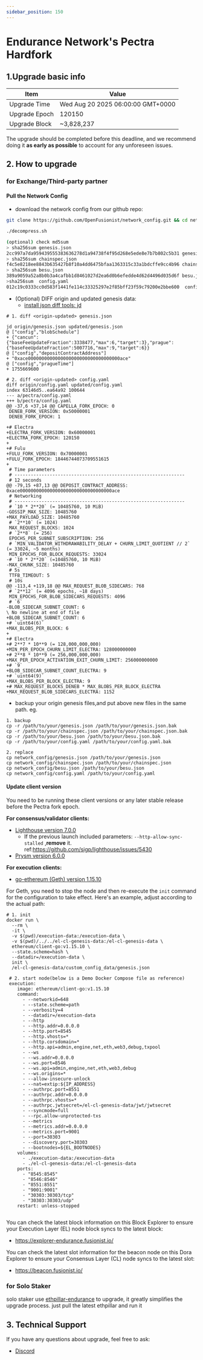 ```yaml
---
sidebar_position: 150
---
```


# Endurance Network's Pectra Hardfork

## 1.Upgrade basic info

| Item | Value |
| --- | --- |
| Upgrade Time | Wed Aug 20 2025 06:00:00 GMT+0000 |
| Upgrade Epoch | 120150 |
| Upgrade Block | ~3,828,237 |

The upgrade should be completed before this deadline, and we recommend doing it **as early as possible** to account for any unforeseen issues.

## 2. How to upgrade

### for Exchange/Third-party partner

#### Pull the Network Config

- download the network config from our github repo:
```bash
git clone https://github.com/OpenFusionist/network_config.git && cd network_config

./decompress.sh 

(optional) check md5sum 
> sha256sum genesis.json
2cc997a7da959439555383636278d1a94738f4f95d268e5ede8e7b7b802c5b31 genesis.json
> sha256sum chainspec.json
f4c5e8218ee8843b635427b8f10a4dd6475bfaa1363315c33a1bdcffe9cc4b96 chainspec.json 
> sha256sum besu.json
389a9059a52a8b0b3a4cafbb1d8461027d2ea6d0b6efedde4d62d4496d035d6f besu.json
>sha256sum  config.yaml
012c19c0333cc0d583f1441fe114c33325297e2f85bff23f59c79200e2bbe600  config.yaml

```

- (Optional) DIFF origin and updated genesis data:
    - [install json diff tools: jd](https://github.com/josephburnett/jd)
```
# 1. diff <origin-updated> genesis.json

jd origin/genesis.json updated/genesis.json
@ ["config","blobSchedule"]
+ {"cancun":{"baseFeeUpdateFraction":3338477,"max":6,"target":3},"prague":{"baseFeeUpdateFraction":5007716,"max":9,"target":6}}
@ ["config","depositContractAddress"]
+ "0xace0000000000000000000000000000000000ace"
@ ["config","pragueTime"]
+ 1755669600

# 2. diff <origin-updated> config.yaml
diff origin/config.yaml updated/config.yaml
index 63146d5..ea64a92 100644
--- a/pectra/config.yaml
+++ b/pectra/config.yaml
@@ -37,6 +37,14 @@ CAPELLA_FORK_EPOCH: 0
 DENEB_FORK_VERSION: 0x50000001
 DENEB_FORK_EPOCH: 1
 
+# Electra
+ELECTRA_FORK_VERSION: 0x60000001
+ELECTRA_FORK_EPOCH: 120150
+
+# Fulu
+FULU_FORK_VERSION: 0x70000001
+FULU_FORK_EPOCH: 18446744073709551615
+
 # Time parameters
 # ---------------------------------------------------------------
 # 12 seconds
@@ -79,15 +87,13 @@ DEPOSIT_CONTRACT_ADDRESS: 0xace0000000000000000000000000000000000ace
 # Networking
 # ---------------------------------------------------------------
 # `10 * 2**20` (= 10485760, 10 MiB)
-GOSSIP_MAX_SIZE: 10485760
+MAX_PAYLOAD_SIZE: 10485760
 # `2**10` (= 1024)
 MAX_REQUEST_BLOCKS: 1024
 # `2**8` (= 256)
 EPOCHS_PER_SUBNET_SUBSCRIPTION: 256
 # `MIN_VALIDATOR_WITHDRAWABILITY_DELAY + CHURN_LIMIT_QUOTIENT // 2` (= 33024, ~5 months)
 MIN_EPOCHS_FOR_BLOCK_REQUESTS: 33024
-# `10 * 2**20` (=10485760, 10 MiB)
-MAX_CHUNK_SIZE: 10485760
 # 5s
 TTFB_TIMEOUT: 5
 # 10s
@@ -113,4 +119,18 @@ MAX_REQUEST_BLOB_SIDECARS: 768
 # `2**12` (= 4096 epochs, ~18 days)
 MIN_EPOCHS_FOR_BLOB_SIDECARS_REQUESTS: 4096
 # `6`
-BLOB_SIDECAR_SUBNET_COUNT: 6
\ No newline at end of file
+BLOB_SIDECAR_SUBNET_COUNT: 6
+# `uint64(6)`
+MAX_BLOBS_PER_BLOCK: 6
+
+# Electra
+# 2**7 * 10**9 (= 128,000,000,000)
+MIN_PER_EPOCH_CHURN_LIMIT_ELECTRA: 128000000000
+# 2**8 * 10**9 (= 256,000,000,000)
+MAX_PER_EPOCH_ACTIVATION_EXIT_CHURN_LIMIT: 256000000000
+# `9`
+BLOB_SIDECAR_SUBNET_COUNT_ELECTRA: 9
+# `uint64(9)`
+MAX_BLOBS_PER_BLOCK_ELECTRA: 9
+# MAX_REQUEST_BLOCKS_DENEB * MAX_BLOBS_PER_BLOCK_ELECTRA
+MAX_REQUEST_BLOB_SIDECARS_ELECTRA: 1152

```


- backup your origin genesis files,and put above new files in the same path.
eg.
```shell
1. backup
cp -r /path/to/your/genesis.json /path/to/your/genesis.json.bak
cp -r /path/to/your/chainspec.json /path/to/your/chainspec.json.bak
cp -r /path/to/your/besu.json /path/to/your/besu.json.bak
cp -r /path/to/your/config.yaml /path/to/your/config.yaml.bak

2. replace
cp network_config/genesis.json /path/to/your/genesis.json
cp network_config/chainspec.json /path/to/your/chainspec.json
cp network_config/besu.json /path/to/your/besu.json
cp network_config/config.yaml /path/to/your/config.yaml
```



#### Update client version

You need to be running these client versions or any later stable release before the Pectra fork epoch.

**For consensus/validator clients:**

- [Lighthouse version 7.0.0](https://github.com/sigp/lighthouse/releases/tag/v7.0.0)
    - If the previous launch included parameters: `--http-allow-sync-stalled` ,**remove** it. ref:https://github.com/sigp/lighthouse/issues/5430
- [Prysm version 6.0.0](https://github.com/OffchainLabs/prysm/releases/tag/v6.0.0)
[](https://github.com/sigp/lighthouse/releases/tag/v7.0.0)

**For execution clients:**

- [go-ethereum (Geth) version 1.15.10](https://github.com/ethereum/go-ethereum/releases/tag/v1.15.10)

For Geth, you need to stop the node and then re-execute the `init` command for the configuration to take effect. Here's an example, adjust according to the actual path:

```shell
# 1. init
docker run \
  --rm \
  -it \
  -v $(pwd)/execution-data:/execution-data \
  -v $(pwd)/../../el-cl-genesis-data:/el-cl-genesis-data \
  ethereum/client-go:v1.15.10 \
  --state.scheme=hash \
  --datadir=/execution-data \
  init \
  /el-cl-genesis-data/custom_config_data/genesis.json
  
 # 2. start node(below is a Demo Docker Compose file as reference)
 execution:
    image: ethereum/client-go:v1.15.10
    command:
      - --networkid=648
      - --state.scheme=path
      - --verbosity=4
      - --datadir=/execution-data
      - --http
      - --http.addr=0.0.0.0
      - --http.port=8545
      - --http.vhosts=*
      - --http.corsdomain=*
      - --http.api=admin,engine,net,eth,web3,debug,txpool
      - --ws
      - --ws.addr=0.0.0.0
      - --ws.port=8546
      - --ws.api=admin,engine,net,eth,web3,debug
      - --ws.origins=*
      - --allow-insecure-unlock
      - --nat=extip:${IP_ADDRESS}
      - --authrpc.port=8551
      - --authrpc.addr=0.0.0.0
      - --authrpc.vhosts=*
      - --authrpc.jwtsecret=/el-cl-genesis-data/jwt/jwtsecret
      - --syncmode=full
      - --rpc.allow-unprotected-txs
      - --metrics
      - --metrics.addr=0.0.0.0
      - --metrics.port=9001
      - --port=30303
      - --discovery.port=30303
      - --bootnodes=${EL_BOOTNODES}
    volumes:
      - ./execution-data:/execution-data
      - ./el-cl-genesis-data:/el-cl-genesis-data
    ports:
      - "8545:8545" 
      - "8546:8546" 
      - "8551:8551" 
      - "9001:9001" 
      - "30303:30303/tcp"
      - "30303:30303/udp"
    restart: unless-stopped
  
```

You can check the latest block information on this Block Explorer to ensure your Execution Layer (EL) node block syncs to the latest block:

- https://explorer-endurance.fusionist.io/

You can check the latest slot information for the beacon node on this Dora Explorer to ensure your Consensus Layer (CL) node syncs to the latest slot:

- https://beacon.fusionist.io/


### for Solo Staker

solo staker use [ethpillar-endurance](https://github.com/OpenFusionist/EthPillar-Endurance) to upgrade, it greatly simplifies the upgrade process.
just pull the latest ethpillar and run it 



## 3. Technical Support
If you have any questions about upgrade, feel free to ask:
- [Discord](https://discord.com/channels/926691694680870982/1212701304787566592)
